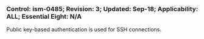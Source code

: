 ### Control: ism-0485; Revision: 3; Updated: Sep-18; Applicability: ALL; Essential Eight: N/A
<p>Public key-based authentication is used for SSH connections.</p>